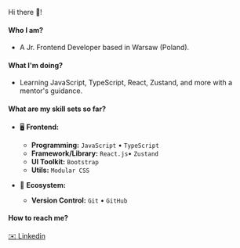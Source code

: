 Hi there 👋!

#### Who I am?

- A Jr. Frontend Developer based in Warsaw (Poland).

#### What I'm doing?

- Learning JavaScript, TypeScript, React, Zustand, and more with a mentor's guidance.

#### What are my skill sets so far?

- 🖥 **Frontend:**

  - **Programming:** `JavaScript` • `TypeScript` 
  - **Framework/Library:** `React.js`• `Zustand` 
  - **UI Toolkit:** `Bootstrap` 
  - **Utils:** `Modular CSS`

- 🎡 **Ecosystem:**
  - **Version Control:** `Git` • `GitHub`

#### How to reach me?

<a href="https://www.linkedin.com/in/ezequiel-barredo" target="_blank"> ✉️ Linkedin</a>
<br/>
